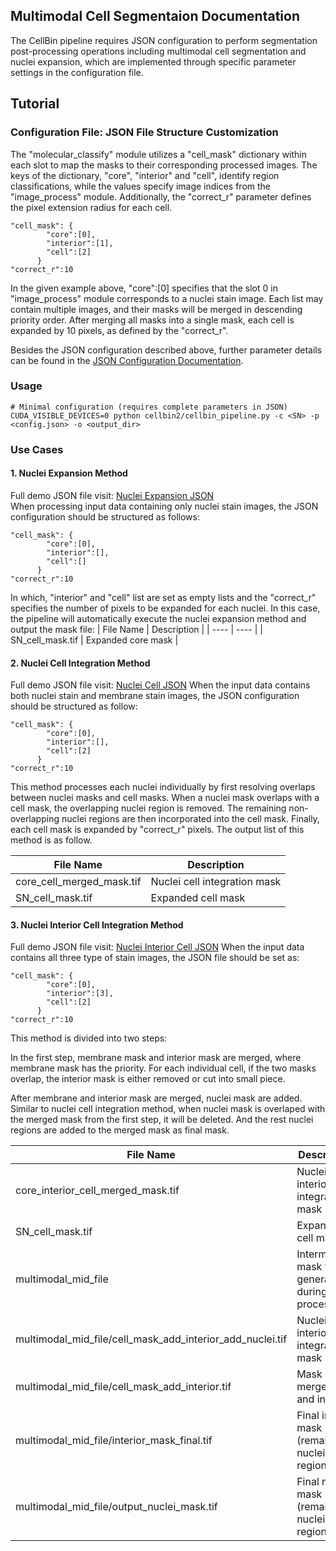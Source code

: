 ## Multimodal Cell Segmentaion Documentation  
The CellBin pipeline requires JSON configuration to perform segmentation post-processing operations including multimodal cell segmentation and nuclei expansion, which are implemented through specific parameter settings in the configuration file.

## Tutorial
### **Configuration File:** JSON File Structure Customization

The "molecular_classify" module utilizes a "cell_mask" dictionary within each slot to map the masks to their corresponding processed images. The keys of the dictionary, "core", "interior" and "cell", identify region classifications, while the values specify image indices from the "image_process" module. Additionally, the "correct_r" parameter defines the pixel extension radius for each cell.

```shell
"cell_mask": {
        "core":[0],
        "interior":[1],
        "cell":[2]
      }
"correct_r":10
```

In the given example above, "core":[0] specifies that the slot 0 in "image_process" module corresponds to a nuclei stain image. Each list may contain multiple images, and their masks will be merged in descending priority order. After merging all masks into a single mask, each cell is expanded by 10 pixels, as defined by the "correct_r".

Besides the JSON configuration described above, further parameter details can be found in the [JSON Configuration Documentation](../../docs/v2/JsonConfigurationDocumention.md). 

### Usage

```shell
# Minimal configuration (requires complete parameters in JSON)
CUDA_VISIBLE_DEVICES=0 python cellbin2/cellbin_pipeline.py -c <SN> -p <config.json> -o <output_dir> 
```
### Use Cases
#### 1. Nuclei Expansion Method
Full demo JSON file visit: [Nuclei Expansion JSON](../../cellbin2/config/demos/sample_core.json)  
When processing input data containing only nuclei stain images, the JSON configuration should be structured as follows:

```shell
"cell_mask": {
        "core":[0],
        "interior":[],
        "cell":[]
      }
"correct_r":10      
```

In which, "interior" and "cell" list are set as empty lists and the "correct_r" specifies the number of pixels to be expanded for each nuclei. In this case, the pipeline will automatically execute the nuclei expansion method and output the mask file:
| File Name | Description |
| ---- | ---- |
| SN_cell_mask.tif | Expanded core mask |

#### 2. Nuclei Cell Integration Method
Full demo JSON file visit: [Nuclei Cell JSON](../../cellbin2/config/demos/sample_cell_core.json) 
When the input data contains both nuclei stain and membrane stain images, the JSON configuration should be structured as follow:

```shell
"cell_mask": {
        "core":[0],
        "interior":[],
        "cell":[2]
      }
"correct_r":10      
```
This method processes each nuclei individually by first resolving overlaps between nuclei masks and cell masks. When a nuclei mask overlaps with a cell mask, the overlapping nuclei region is removed. The remaining non-overlapping nuclei regions are then incorporated into the cell mask. Finally, each cell mask is expanded by "correct_r" pixels. The output list of this method is as follow.

| File Name | Description |
| ---- | ---- |
| core_cell_merged_mask.tif | Nuclei cell integration mask |
| SN_cell_mask.tif | Expanded cell mask |

#### 3. Nuclei Interior Cell Integration Method
Full demo JSON file visit: [Nuclei Interior Cell JSON](../../cellbin2/config/demos/sample_multimodal.json)
When the input data contains all three type of stain images, the JSON file should be set as:

```shell
"cell_mask": {
        "core":[0],
        "interior":[3],
        "cell":[2]
      }
"correct_r":10      
```

This method is divided into two steps:

In the first step, membrane mask and interior mask are merged, where membrane mask has the priority. For each individual cell, if the two masks overlap, the interior mask is either removed or cut into small piece.

After membrane and interior mask are merged, nuclei mask are added. Similar to nuclei cell integration method, when nuclei mask is overlaped with the merged mask from the first step, it will be deleted. And the rest nuclei regions are added to the merged mask as final mask.

| File Name | Description |
| ---- | ---- |
| core_interior_cell_merged_mask.tif | Nuclei interior cell integration mask |
| SN_cell_mask.tif | Expanded cell mask |
| multimodal_mid_file | Intermediate mask files generated during processing |
| multimodal_mid_file/cell_mask_add_interior_add_nuclei.tif | Nuclei interior cell integration mask |
| multimodal_mid_file/cell_mask_add_interior.tif | Mask of merged cell and interior |
| multimodal_mid_file/interior_mask_final.tif | Final inteiror mask (remaining nuclei regions) |
| multimodal_mid_file/output_nuclei_mask.tif | Final nuclei mask (remaining nuclei regions) |
